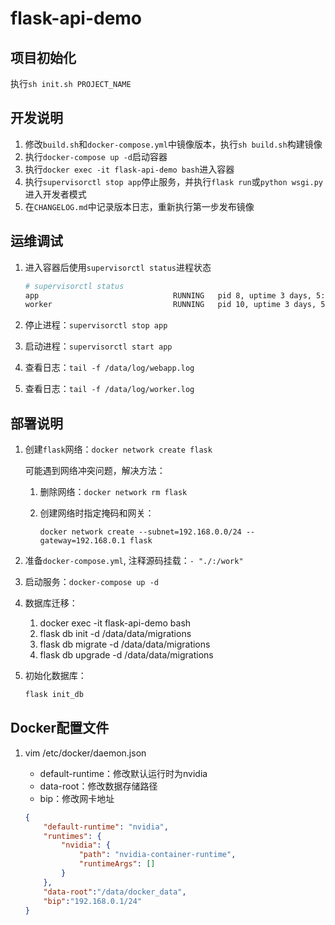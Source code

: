 # flask-api-demo

## 项目初始化

执行`sh init.sh PROJECT_NAME`

## 开发说明

1. 修改`build.sh`和`docker-compose.yml`中镜像版本，执行`sh build.sh`构建镜像
2. 执行`docker-compose up -d`启动容器
3. 执行`docker exec -it flask-api-demo bash`进入容器
4. 执行`supervisorctl stop app`停止服务，并执行`flask run`或`python wsgi.py`进入开发者模式
5. 在`CHANGELOG.md`中记录版本日志，重新执行第一步发布镜像

## 运维调试

1. 进入容器后使用`supervisorctl status`进程状态

   ```bash
   # supervisorctl status
   app                              RUNNING   pid 8, uptime 3 days, 5:35:50
   worker                           RUNNING   pid 10, uptime 3 days, 5:35:50
   ```
   
2. 停止进程：`supervisorctl stop app`
3. 启动进程：`supervisorctl start app`
4. 查看日志：`tail -f /data/log/webapp.log`
5. 查看日志：`tail -f /data/log/worker.log`

## 部署说明

1. 创建`flask`网络：`docker network create flask`

   可能遇到网络冲突问题，解决方法：
   1. 删除网络：`docker network rm flask`
   2. 创建网络时指定掩码和网关：
   
      `docker network create --subnet=192.168.0.0/24 --gateway=192.168.0.1 flask`

2. 准备`docker-compose.yml`, 注释源码挂载：`- "./:/work"`

3. 启动服务：`docker-compose up -d`

4. 数据库迁移：

    1. docker exec -it flask-api-demo bash
    2. flask db init -d /data/data/migrations
    3. flask db migrate -d /data/data/migrations
    4. flask db upgrade -d /data/data/migrations

5. 初始化数据库：

   ```bash
   flask init_db
   ```

## Docker配置文件

1. vim /etc/docker/daemon.json
   
   - default-runtime：修改默认运行时为nvidia
   - data-root：修改数据存储路径
   - bip：修改网卡地址
   
   ```json
   {
       "default-runtime": "nvidia",
       "runtimes": {
           "nvidia": {
               "path": "nvidia-container-runtime",
               "runtimeArgs": []
           }
       },
       "data-root":"/data/docker_data",
       "bip":"192.168.0.1/24"
   }
   ```